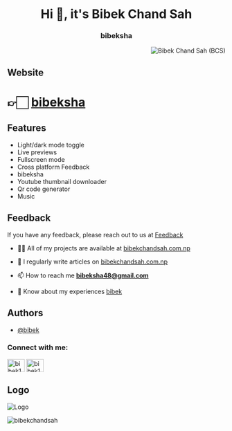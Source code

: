 
<h1 align="center">Hi 👋, it's Bibek Chand Sah</h1>
<h3 align="center">bibeksha</h3>

<!-- Profile View Count -->
<p align="right"> <img src="https://komarev.com/ghpvc/?username=bibekchandsahbibeksha&label=Profile%20views&color=0e75b6&style=flat" alt="Bibek Chand Sah (BCS)" /> </p>

## Website
<h1>👉🏻 <a href="https://bibekchandsah.github.io/bibeksha/">bibeksha</a></h1>

## Features
- Light/dark mode toggle
- Live previews
- Fullscreen mode
- Cross platform Feedback
- bibeksha
- Youtube thumbnail downloader
- Qr code generator
- Music


## Feedback
If you have any feedback, please reach out to us at <a href="https://bibekchandsah.github.io/bibekchandsah/feedback.html">Feedback</a>


- 👨‍💻 All of my projects are available at [bibekchandsah.com.np](https://bibekchandsah.github.io/bibekchandsah)

- 📝 I regularly write articles on [bibekchandsah.com.np](https://bibekchandsah.github.io/bibekchandsah)

- 📫 How to reach me **bibeksha48@gmail.com**

- 📄 Know about my experiences [bibek](https://bibekchandsah.github.io/bibek)

## Authors

- [@bibek](https://www.github.com/bibekchandsah)

<h3 align="left">Connect with me:</h3>
<p align="left">
<a href="https://fb.com/bibek1432" target="blank"><img align="center" src="https://raw.githubusercontent.com/rahuldkjain/github-profile-readme-generator/master/src/images/icons/Social/facebook.svg" alt="bibek1432" height="30" width="40" /></a>
<a href="https://instagram.com/bibek1432" target="blank"><img align="center" src="https://raw.githubusercontent.com/rahuldkjain/github-profile-readme-generator/master/src/images/icons/Social/instagram.svg" alt="bibek1432" height="30" width="40" /></a>
</p>



## Logo
<!-- ![Logo](https://dev-to-uploads.s3.amazonaws.com/uploads/articles/th5xamgrr6se0x5ro4g6.png) -->
![Logo](https://bibekchandsah.github.io/bibeksha/favicon_io/apple-touch-icon.png)


<p><img align="center" src="https://github-readme-streak-stats.herokuapp.com/?user=bibekchandsah&" alt="bibekchandsah" /></p>






